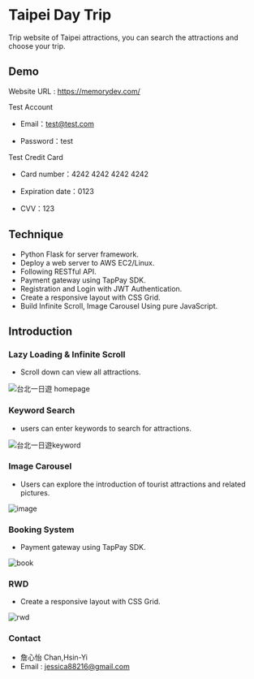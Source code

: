 # Taipei Day Trip

Trip website of Taipei attractions, you can search the attractions and choose your trip.

## Demo

Website URL : https://memorydev.com/

Test Account

- Email：test@test.com

- Password：test

Test Credit Card

- Card number：4242 4242 4242 4242

- Expiration date：0123

- CVV：123

## Technique

- Python Flask for server framework.
- Deploy a web server to AWS EC2/Linux.
- Following RESTful API.
- Payment gateway using TapPay SDK.
- Registration and Login with JWT Authentication.
- Create a responsive layout with CSS Grid.
- Build Infinite Scroll, Image Carousel Using pure JavaScript.

## Introduction

### Lazy Loading & Infinite Scroll

- Scroll down can view all attractions.

![台北一日遊 homepage](https://user-images.githubusercontent.com/94737861/176992591-f8c62d60-94ae-495c-a7f3-57142ed6861d.gif)


### Keyword Search

- users can enter keywords to search for attractions.

![台北一日遊keyword](https://user-images.githubusercontent.com/94737861/176992720-f1e5dc93-7516-4d8c-9a3a-31d643174be8.gif)


### Image Carousel
- Users can explore the introduction of tourist attractions and related pictures.

![image](https://user-images.githubusercontent.com/94737861/176994093-8f24323d-e94b-426b-b85a-f858b0b9f8e3.gif)


### Booking System
- Payment gateway using TapPay SDK.

![book](https://user-images.githubusercontent.com/94737861/176994485-efb93e32-d4ec-4dde-a088-9e8cf6975ba0.gif)



### RWD
- Create a responsive layout with CSS Grid.

![rwd](https://user-images.githubusercontent.com/94737861/176994319-64fd0b1a-389a-4f81-8193-489d4285edf0.gif)



### Contact
- 詹心怡 Chan,Hsin-Yi
- Email : jessica88216@gmail.com
